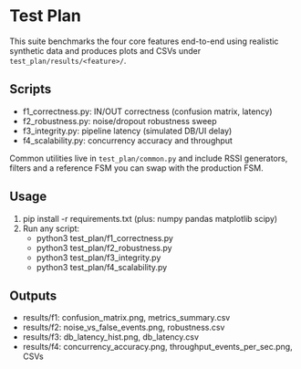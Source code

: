 Test Plan
=========

This suite benchmarks the four core features end-to-end using realistic synthetic data and
produces plots and CSVs under `test_plan/results/<feature>/`.

Scripts
-------
- f1_correctness.py: IN/OUT correctness (confusion matrix, latency)
- f2_robustness.py: noise/dropout robustness sweep
- f3_integrity.py: pipeline latency (simulated DB/UI delay)
- f4_scalability.py: concurrency accuracy and throughput

Common utilities live in `test_plan/common.py` and include RSSI generators, filters and a
reference FSM you can swap with the production FSM.

Usage
-----
1) pip install -r requirements.txt (plus: numpy pandas matplotlib scipy)
2) Run any script:
   - python3 test_plan/f1_correctness.py
   - python3 test_plan/f2_robustness.py
   - python3 test_plan/f3_integrity.py
   - python3 test_plan/f4_scalability.py

Outputs
-------
- results/f1: confusion_matrix.png, metrics_summary.csv
- results/f2: noise_vs_false_events.png, robustness.csv
- results/f3: db_latency_hist.png, db_latency.csv
- results/f4: concurrency_accuracy.png, throughput_events_per_sec.png, CSVs


